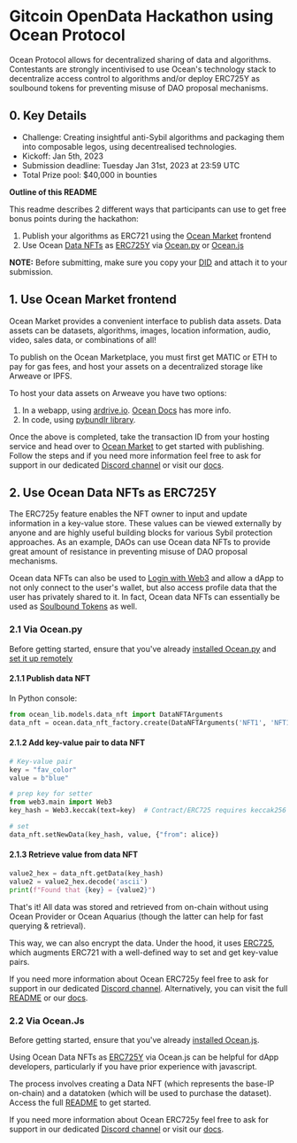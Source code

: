 # Gitcoin OpenData Hackathon using Ocean Protocol

Ocean Protocol allows for decentralized sharing of data and algorithms. Contestants are strongly incentivised to use Ocean's technology stack to decentralize access control to algorithms and/or deploy ERC725Y as soulbound tokens for preventing misuse of DAO proposal mechanisms.

## 0. Key Details

- Challenge: Creating insightful anti-Sybil algorithms and packaging them into composable legos, using decentrealised technologies. 
- Kickoff: Jan 5th, 2023
- Submission deadline: Tuesday Jan 31st, 2023 at 23:59 UTC
- Total Prize pool: $40,000 in bounties

**Outline of this README**

This readme describes 2 different ways that participants can use to get free bonus points during the hackathon:

1. Publish your algorithms as ERC721 using the [Ocean Market](https://market.oceanprotocol.com/publish/1) frontend
2. Use Ocean [Data NFTs](https://docs.oceanprotocol.com/core-concepts/datanft-and-datatoken#what-is-a-data-nft) as [ERC725Y](https://github.com/ERC725Alliance/erc725/blob/main/docs/ERC-725.md) via [Ocean.py](https://github.com/oceanprotocol/ocean.py) or [Ocean.js](https://github.com/oceanprotocol/ocean.js)

**NOTE:** Before submitting, make sure you copy your [DID](https://docs.oceanprotocol.com/core-concepts/did-ddo#did) and attach it to your submission.


## 1. Use Ocean Market frontend

Ocean Market provides a convenient interface to publish data assets. Data assets can be datasets, algorithms, images, location information, audio, video, sales data, or combinations of all!

To publish on the Ocean Marketplace, you must first get MATIC or ETH to pay for gas fees, and host your assets on a decentralized storage like Arweave or IPFS.

To host your data assets on Arweave you have two options:

1. In a webapp, using [ardrive.io](https://www.ardrive.io). [Ocean Docs](https://docs.oceanprotocol.com/using-ocean-market/asset-hosting#arweave) has more info.
2. In code, using [pybundlr library](https://github.com/oceanprotocol/pybundlr).

Once the above is completed, take the transaction ID from your hosting service and head over to [Ocean Market](https://market.oceanprotocol.com/publish/1) to get started with publishing. Follow the steps and if you need more information feel free to ask for support in our dedicated [Discord channel](https://discord.gg/JK4rq7KBGh) or visit our [docs](https://docs.oceanprotocol.com/using-ocean-market/marketplace-publish-data-asset).


## 2. Use Ocean Data NFTs as ERC725Y

The ERC725y feature enables the NFT owner to input and update information in a key-value store. These values can be viewed externally by anyone and are highly useful building blocks for various Sybil protection approaches. As an example, DAOs can use Ocean data NFTs to provide great amount of resistance in preventing misuse of DAO proposal mechanisms. 

Ocean data NFTs can also be used to [Login with Web3](https://github.com/oceanprotocol/ocean.py/blob/main/READMEs/profile-nfts-flow.md) and allow a dApp to not only connect to the user's wallet, but also access profile data that the user has privately shared to it. In fact, Ocean data NFTs can essentially be used as [Soulbound Tokens](https://papers.ssrn.com/sol3/Delivery.cfm/SSRN_ID4105763_code1186331.pdf?abstractid=4105763&mirid=1) as well. 


### 2.1 Via Ocean.py

Before getting started, ensure that you've already [installed Ocean.py](https://github.com/oceanprotocol/ocean.py/blob/main/READMEs/install.md) and [set it up remotely](https://github.com/oceanprotocol/ocean.py/blob/main/READMEs/setup-remote.md)


#### 2.1.1 Publish data NFT

In Python console:
```python
from ocean_lib.models.data_nft import DataNFTArguments
data_nft = ocean.data_nft_factory.create(DataNFTArguments('NFT1', 'NFT1'), {"from": alice})
```

#### 2.1.2 Add key-value pair to data NFT

```python
# Key-value pair
key = "fav_color"
value = b"blue"

# prep key for setter
from web3.main import Web3
key_hash = Web3.keccak(text=key)  # Contract/ERC725 requires keccak256 hash

# set
data_nft.setNewData(key_hash, value, {"from": alice})
```

#### 2.1.3 Retrieve value from data NFT

```python
value2_hex = data_nft.getData(key_hash)
value2 = value2_hex.decode('ascii')
print(f"Found that {key} = {value2}")
```

That's it! All data was stored and retrieved from on-chain without using Ocean Provider or Ocean Aquarius (though the latter can help for fast querying & retrieval).

This way, we can also encrypt the data. Under the hood, it uses [ERC725](https://erc725alliance.org/), which augments ERC721 with a well-defined way to set and get key-value pairs.

If you need more information about Ocean ERC725y feel free to ask for support in our dedicated [Discord channel](https://discord.gg/JK4rq7KBGh). Alternatively, you can visit the full [README](https://github.com/oceanprotocol/ocean.py/blob/main/READMEs/key-value-flow.md) or our [docs](https://docs.oceanprotocol.com/core-concepts/datanft-and-datatoken#implementation-in-ocean-protocol).


### 2.2 Via Ocean.Js

Before getting started, ensure that you've already [installed Ocean.js](https://github.com/oceanprotocol/ocean.js#-installation--usage).

Using Ocean Data NFTs as [ERC725Y](https://github.com/ERC725Alliance/erc725/blob/main/docs/ERC-725.md) via Ocean.js can be helpful for dApp developers, particularly if you have prior experience with javascript.

The process involves creating a Data NFT (which represents the base-IP on-chain) and a datatoken (which will be used to purchase the dataset). Access the full [README](https://github.com/oceanprotocol/ocean.js/blob/main/CodeExamples.md#8-using-erc725-key-value-store) to get started.

If you need more information about Ocean ERC725y feel free to ask for support in our dedicated [Discord channel](https://discord.gg/JK4rq7KBGh) or visit our [docs](https://docs.oceanprotocol.com/core-concepts/datanft-and-datatoken#implementation-in-ocean-protocol).
